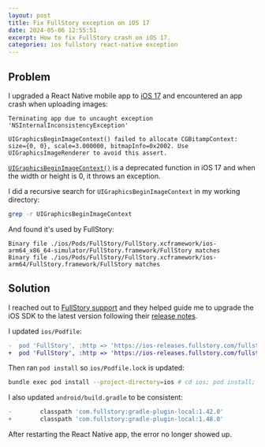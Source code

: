 ```yaml
---
layout: post
title: Fix FullStory exception on iOS 17
date: 2024-05-06 12:55:51
excerpt: How to fix FullStory crash on iOS 17.
categories: ios fullstory react-native exception
---
```


## Problem

I upgraded a React Native mobile app to [iOS 17](https://developer.apple.com/news/upcoming-requirements/?id=04292024a) and encountered an app crash when uploading images:

```
Terminating app due to uncaught exception 'NSInternalInconsistencyException'
```

```
UIGraphicsBeginImageContext() failed to allocate CGBitampContext: size={0, 0}, scale=3.000000, bitmapInfo=0x2002. Use UIGraphicsImageRenderer to avoid this assert.
```

[`UIGraphicsBeginImageContext()`](https://developer.apple.com/documentation/uikit/1623922-uigraphicsbeginimagecontext) is a deprecated function in iOS 17 and when the width or height is 0, it throws an exception.

I did a recursive search for `UIGraphicsBeginImageContext` in my working directory:

```sh
grep -r UIGraphicsBeginImageContext
```

And found it's used by FullStory:

```
Binary file ./ios/Pods/FullStory/FullStory.xcframework/ios-arm64_x86_64-simulator/FullStory.framework/FullStory matches
Binary file ./ios/Pods/FullStory/FullStory.xcframework/ios-arm64/FullStory.framework/FullStory matches
```

## Solution

I reached out to [FullStory support](https://help.fullstory.com/hc/en-us/requests/new) and they helped guide me to upgrade the iOS SDK to the latest version following their [release notes](https://help.fullstory.com/hc/en-us/articles/4412766845591-Fullstory-for-Mobile-Apps-Release-Notes).

I updated `ios/Podfile`:

```diff
-  pod 'FullStory', :http => 'https://ios-releases.fullstory.com/fullstory-1.42.0-xcframework.tar.gz'
+  pod 'FullStory', :http => 'https://ios-releases.fullstory.com/fullstory-1.48.0-xcframework.tar.gz'
```

Then ran `pod install` so `ios/Podfile.lock` is updated:

```sh
bundle exec pod install --project-directory=ios # cd ios; pod install; cd -
```

I also updated `android/build.gradle` to be consistent:

```groovy
-        classpath 'com.fullstory:gradle-plugin-local:1.42.0'
+        classpath 'com.fullstory:gradle-plugin-local:1.48.0'
```

After restarting the React Native app, the error no longer showed up.
